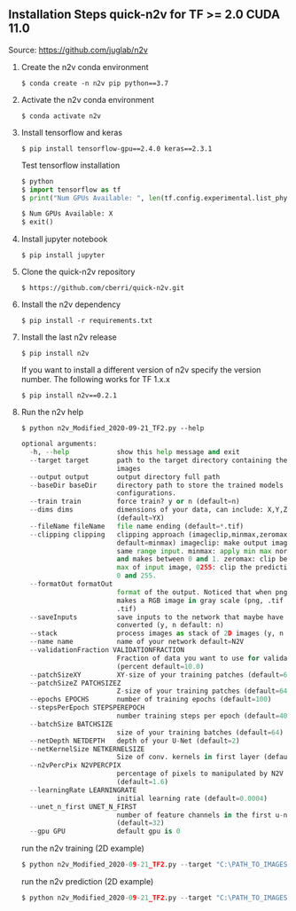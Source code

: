 ## Installation Steps quick-n2v for TF >= 2.0 CUDA 11.0

Source: https://github.com/juglab/n2v

1. Create the n2v conda environment

   `$ conda create -n n2v pip python==3.7`

   

2. Activate the n2v conda environment

   `$ conda activate n2v`

   

3. Install tensorflow and keras

   `$ pip install tensorflow-gpu==2.4.0 keras==2.3.1`

   

   Test tensorflow installation

   ```python
   $ python
   $ import tensorflow as tf
   $ print("Num GPUs Available: ", len(tf.config.experimental.list_physical_devices('GPU')))
   
   $ Num GPUs Available: X
   $ exit()
   ```

   

4. Install jupyter notebook

   `$ pip install jupyter`

   

5. Clone the quick-n2v repository

   `$ https://github.com/cberri/quick-n2v.git`

   

6. Install the n2v dependency

   `$ pip install -r requirements.txt`

   

7. Install the last n2v release

   `$ pip install n2v`

   If you want to install a different version of n2v specify the version number. The following works for TF 1.x.x

   `$ pip install n2v==0.2.1`

   

8. Run the n2v help

   `$ python n2v_Modified_2020-09-21_TF2.py --help`

   ```python
   optional arguments:
     -h, --help            show this help message and exit
     --target target       path to the target directory containing the input
                           images
     --output output       output directory full path
     --baseDir baseDir     directory path to store the trained models and the
                           configurations.
     --train train         force train? y or n (default=n)
     --dims dims           dimensions of your data, can include: X,Y,Z,C
                           (default=YX)
     --fileName fileName   file name ending (default=*.tif)
     --clipping clipping   clipping approach (imageclip,minmax,zeromax,0255
                           default=minmax) imageclip: make output image in the
                           same range input. minmax: apply min max normalization
                           and makes between 0 and 1. zeromax: clip between 0 and
                           max of input image, 0255: clip the prediction between
                           0 and 255.
     --formatOut formatOut
                           format of the output. Noticed that when png and XY it
                           makes a RGB image in gray scale (png, .tif default:
                           .tif)
     --saveInputs          save inputs to the network that maybe have been
                           converted (y, n default: n)
     --stack               process images as stack of 2D images (y, n default: n)
     --name name           name of your network default=N2V
     --validationFraction VALIDATIONFRACTION
                           Fraction of data you want to use for validation
                           (percent default=10.0)
     --patchSizeXY         XY-size of your training patches (default=64)
     --patchSizeZ PATCHSIZEZ
                           Z-size of your training patches (default=64)
     --epochs EPOCHS       number of training epochs (default=100)
     --stepsPerEpoch STEPSPEREPOCH
                           number training steps per epoch (default=400)
     --batchSize BATCHSIZE
                           size of your training batches (default=64)
     --netDepth NETDEPTH   depth of your U-Net (default=2)
     --netKernelSize NETKERNELSIZE
                           Size of conv. kernels in first layer (default=3)
     --n2vPercPix N2VPERCPIX
                           percentage of pixels to manipulated by N2V
                           (default=1.6)
     --learningRate LEARNINGRATE
                           initial learning rate (default=0.0004)
     --unet_n_first UNET_N_FIRST
                           number of feature channels in the first u-net layer
                           (default=32)
     --gpu GPU             default gpu is 0
   ```

   

   run the n2v training (2D example)

   

   ```python
   $ python n2v_Modified_2020-09-21_TF2.py --target "C:\PATH_TO_IMAGES" --baseDir "C:\PATH_TO_MODEL_DIR" --dims YX --train y --gpu 0
   ```

    

   run the n2v prediction (2D example)

   

   ```python
   $ python n2v_Modified_2020-09-21_TF2.py --target "C:\PATH_TO_IMAGES" --baseDir "C:\PATH_TO_MODEL_DIR" --dims YX --train n --gpu 0
   ```
